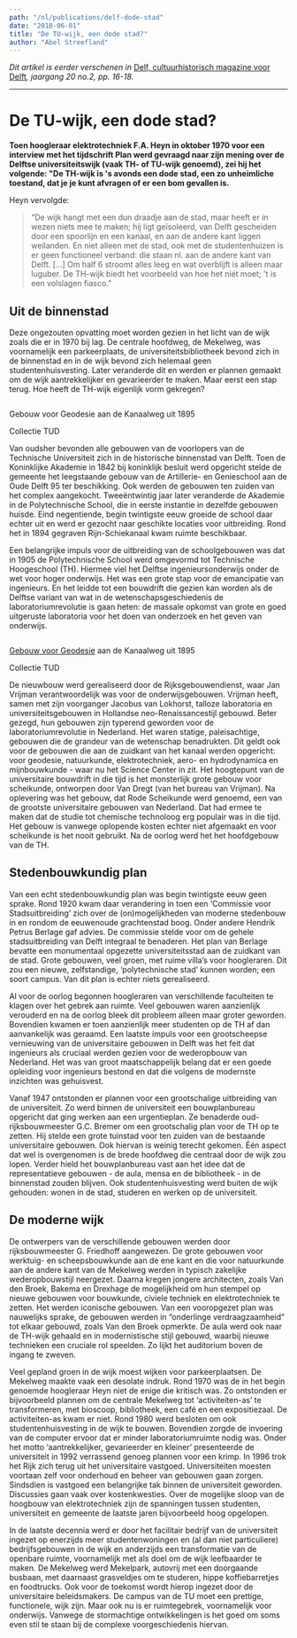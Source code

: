 ```yaml
---
path: "/nl/publications/delf-dode-stad"
date: "2018-06-01"
title: "De TU-wijk, een dode stad?"
author: "Abel Streefland"
---
```


*Dit artikel is eerder verschenen in* [Delf, cultuurhistorisch magazine voor Delft](https://virtumedia.nl/magazine/delf)*, jaargang 20 no.2, pp. 16-18.*

--- 

# De TU-wijk, een dode stad?

**Toen hoogleraar elektrotechniek F.A. Heyn in oktober 1970 voor een interview met het tijdschrift Plan werd gevraagd naar zijn mening over de Delftse universiteitswijk (vaak TH- of TU-wijk genoemd), zei hij het volgende: "De TH-wijk is 's avonds een dode stad, een zo unheimliche toestand, dat je je kunt afvragen of er een bom gevallen is.**

Heyn vervolgde:

> “De wijk hangt met een dun draadje aan de stad, maar heeft er in wezen niets mee te maken; hij ligt geïsoleerd, van Delft gescheiden door een spoorlijn en een kanaal, en aan de andere kant liggen weilanden. En niet alleen met de stad, ook met de studentenhuizen is er geen functioneel verband: die staan nl. aan de andere kant van Delft. […] Om half 6 stroomt alles leeg en wat overblijft is alleen maar luguber. De TH-wijk biedt het voorbeeld van hoe het niét moet; 't is een volslagen fiasco."

## Uit de binnenstad
Deze ongezouten opvatting moet worden gezien in het licht van de wijk zoals die er in 1970 bij lag. De centrale hoofdweg, de Mekelweg, was voornamelijk een parkeerplaats, de universiteitsbibliotheek bevond zich in de binnenstad en in de wijk bevond zich helemaal geen studentenhuisvesting. Later veranderde dit en werden er plannen gemaakt om de wijk aantrekkelijker en gevarieerder te maken. Maar eerst een stap terug. Hoe heeft de TH-wijk eigenlijk vorm gekregen? 

<div class="block cutcorners w-7 h-4 row">
    <div class="block image cutcorners w-4 h-4">
        <img src="https://dlc.services/thumbs/5/1/bb277e73-7526-4416-9b0f-07b72748f391/full/full/0/default.jpg" alt="" />
    </div>
    <div class="block info cutcorners w-3 h-4">
        <div class="text">
            <p>Gebouw voor Geodesie aan de Kanaalweg uit 1895</p>
            <p class="facts">Collectie TUD</p>
        </div>
    </div>
</div>


Van oudsher bevonden alle gebouwen van de voorlopers van de Technische Universiteit zich in de historische binnenstad van Delft. Toen de Koninklijke Akademie in 1842 bij koninklijk besluit werd opgericht stelde de gemeente het leegstaande gebouw van de Artillerie- en Genieschool aan de Oude Delft 95 ter beschikking. Ook werden de gebouwen ten zuiden van het complex aangekocht. Tweeëntwintig jaar later veranderde de Akademie in de Polytechnische School, die in eerste instantie in dezelfde gebouwen huisde. Eind negentiende, begin twintigste eeuw groeide de school daar echter uit en werd er gezocht naar geschikte locaties voor uitbreiding. Rond het in 1894 gegraven Rijn-Schiekanaal kwam ruimte beschikbaar.  

Een belangrijke impuls voor de uitbreiding van de schoolgebouwen was dat in 1905 de Polytechnische School werd omgevormd tot Technische Hoogeschool (TH). Hiermee viel het Delftse ingenieursonderwijs onder de wet voor hoger onderwijs. Het was een grote stap voor de emancipatie van ingenieurs. En het leidde tot een bouwdrift die gezien kan worden als de Delftse variant van wat in de wetenschapsgeschiedenis de laboratoriumrevolutie is gaan heten: de massale opkomst van grote en goed uitgeruste laboratoria voor het doen van onderzoek en het geven van onderwijs. 

<div class="block cutcorners w-7 h-4 row">
    <div class="block image cutcorners w-4 h-4">
        <a href="/nl/objects/txf18197"><img src="https://dlc.services/thumbs/5/1/515e9162-9c17-4bc5-8a79-9fb6f59c44c5/full/full/0/default.jpeg" alt="" /></a>
    </div>
    <div class="block info cutcorners w-3 h-4">
        <div class="text">
            <p><a href="/nl/objects/txf18197">Gebouw voor Geodesie</a> aan de Kanaalweg uit 1895</p>
            <p class="facts">Collectie TUD</p>
        </div>
    </div>
</div>

De nieuwbouw werd gerealiseerd door de Rijksgebouwendienst, waar Jan Vrijman verantwoordelijk was voor de onderwijsgebouwen. Vrijman heeft, samen met zijn voorganger Jacobus van Lokhorst, talloze laboratoria en universiteitsgebouwen in Hollandse neo-Renaissancestijl gebouwd. Beter gezegd, hun gebouwen zijn typerend geworden voor de laboratoriumrevolutie in Nederland. Het waren statige, paleisachtige, gebouwen die de grandeur van de wetenschap benadrukten. Dit geldt ook voor de gebouwen die aan de zuidkant van het kanaal werden opgericht: voor geodesie, natuurkunde, elektrotechniek, aero- en hydrodynamica en mijnbouwkunde - waar nu het Science Center in zit.  Het hoogtepunt van de universitaire bouwdrift in die tijd is het monsterlijk grote gebouw voor scheikunde, ontworpen door Van Dregt (van het bureau van Vrijman). Na oplevering was het gebouw, dat Rode Scheikunde werd genoemd, een van de grootste universitaire gebouwen van Nederland. Dat had ermee te maken dat de studie tot chemische technoloog erg populair was in die tijd. Het gebouw is vanwege oplopende kosten echter niet afgemaakt en voor scheikunde is het nooit gebruikt. Na de oorlog werd het het hoofdgebouw van de TH.

## Stedenbouwkundig plan
Van een echt stedenbouwkundig plan was begin twintigste eeuw geen sprake. Rond 1920 kwam daar verandering in toen een ‘Commissie voor Stadsuitbreiding’ zich over de (on)mogelijkheden van moderne stedenbouw in en rondom de eeuwenoude grachtenstad boog. Onder andere Hendrik Petrus Berlage gaf advies. De commissie stelde voor om de gehele stadsuitbreiding van Delft integraal te benaderen. Het plan van Berlage bevatte een monumentaal opgezette universiteitsstad aan de zuidkant van de stad. Grote gebouwen, veel groen, met ruime villa’s voor hoogleraren. Dit zou een nieuwe, zelfstandige, ‘polytechnische stad’ kunnen worden; een soort campus. Van dit plan is echter niets gerealiseerd.

Al voor de oorlog begonnen hoogleraren van verschillende faculteiten te klagen over het gebrek aan ruimte. Veel gebouwen waren aanzienlijk verouderd en na de oorlog bleek dit probleem alleen maar groter geworden. Bovendien kwamen er toen aanzienlijk meer studenten op de TH af dan aanvankelijk was geraamd. Een laatste impuls voor een grootscheepse vernieuwing van de universitaire gebouwen in Delft was het feit dat ingenieurs als cruciaal werden gezien voor de wederopbouw van Nederland. Het was van groot maatschappelijk belang dat er een goede opleiding voor ingenieurs bestond en dat die volgens de modernste inzichten was gehuisvest. 

Vanaf 1947 ontstonden er plannen voor een grootschalige uitbreiding van de universiteit. Zo werd binnen de universiteit een bouwplanbureau opgericht dat ging werken aan een urgentieplan. Ze benaderde oud-rijksbouwmeester G.C. Bremer om een grootschalig plan voor de TH op te zetten. Hij stelde een grote tuinstad voor ten zuiden van de bestaande universitaire gebouwen. Ook hiervan is weinig terecht gekomen. Één aspect dat wel is overgenomen is de brede hoofdweg die centraal door de wijk zou lopen. Verder hield het bouwplanbureau vast aan het idee dat de representatieve gebouwen - de aula, mensa en de bibliotheek - in de binnenstad zouden blijven. Ook studentenhuisvesting werd buiten de wijk gehouden: wonen in de stad, studeren en werken op de universiteit.

## De moderne wijk
De ontwerpers van de verschillende gebouwen werden door rijksbouwmeester G. Friedhoff aangewezen. De grote gebouwen voor werktuig- en scheepsbouwkunde aan de ene kant en die voor natuurkunde aan de andere kant van de Mekelweg werden in typisch zakelijke wederopbouwstijl neergezet. Daarna kregen jongere architecten, zoals Van den Broek, Bakema en Drexhage de mogelijkheid om hun stempel op nieuwe gebouwen voor bouwkunde, civiele techniek en elektrotechniek te zetten. Het werden iconische gebouwen. Van een vooropgezet plan was nauwelijks sprake, de gebouwen werden in “onderlinge verdraagzaamheid” tot elkaar gebouwd, zoals Van den Broek opmerkte. De aula werd ook naar de TH-wijk gehaald en in modernistische stijl gebouwd, waarbij nieuwe technieken een cruciale rol speelden. Zo lijkt het auditorium boven de ingang te zweven.

Veel gepland groen in de wijk moest wijken voor parkeerplaatsen. De Mekelweg maakte vaak een desolate indruk. Rond 1970 was de in het begin genoemde hoogleraar Heyn niet de enige die kritisch was. Zo ontstonden er bijvoorbeeld plannen om de centrale Mekelweg tot ‘activiteiten-as’ te transformeren, met bioscoop, bibliotheek, een café en een expositiezaal. De activiteiten-as kwam er niet. Rond 1980 werd besloten om ook studentenhuisvesting in de wijk te bouwen. Bovendien zorgde de invoering van de computer ervoor dat er minder laboratoriumruimte nodig was. Onder het motto ‘aantrekkelijker, gevarieerder en kleiner’ presenteerde de universiteit in 1992 verrassend genoeg plannen voor een krimp. In 1996 trok het Rijk zich terug uit het universitaire vastgoed. Universiteiten moesten voortaan zelf voor onderhoud en beheer van gebouwen gaan zorgen. Sindsdien is vastgoed een belangrijke tak binnen de universiteit geworden. Discussies gaan vaak over kostenkwesties. Over de mogelijke sloop van de hoogbouw van elektrotechniek zijn de spanningen tussen studenten, universiteit en gemeente de laatste jaren bijvoorbeeld hoog opgelopen.

In de laatste decennia werd er door het facilitair bedrijf van de universiteit ingezet op enerzijds meer studentenwoningen en (al dan niet particuliere) bedrijfsgebouwen in de wijk en anderzijds een transformatie van de openbare ruimte, voornamelijk met als doel om de wijk leefbaarder te maken. De Mekelweg werd Mekelpark, autovrij met een doorgaande busbaan, met daarnaast grasveldjes om te studeren, hippe koffiebarretjes en foodtrucks. Ook voor de toekomst wordt hierop ingezet door de universitaire beleidsmakers. De campus van de TU moet een prettige, functionele, wijk zijn. Maar ook nu is er ruimtegebrek, voornamelijk voor onderwijs. Vanwege de stormachtige ontwikkelingen is het goed om soms even stil te staan bij de complexe voorgeschiedenis hiervan.
